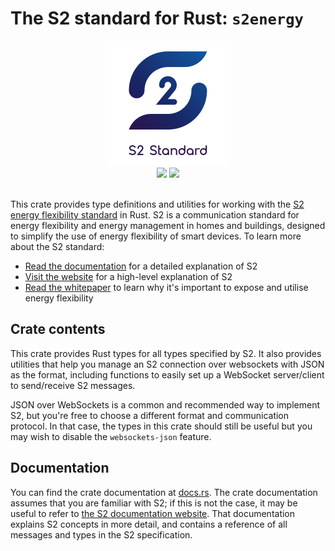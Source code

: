 # The S2 standard for Rust: `s2energy`
<div align="center">
    <a href="https://s2standard.org"><img src="./Logo-S2.svg" width="200" height="200" /></a>
    <div>
        <a href="https://crates.io/crates/s2energy"><img src="https://img.shields.io/crates/v/s2energy" /></a>
        <a href="https://docs.rs/s2energy"><img src="https://img.shields.io/docsrs/s2energy" /></a>
    </div>
</div>
<br />

This crate provides type definitions and utilities for working with the [S2 energy flexibility standard](https://s2standard.org) in Rust. S2 is a communication standard for energy flexibility and energy management in homes and buildings, designed to simplify the use of energy flexibility of smart devices. To learn more about the S2 standard:
- [Read the documentation](https://docs.s2standard.org/) for a detailed explanation of S2
- [Visit the website](https://s2standard.org) for a high-level explanation of S2
- [Read the whitepaper](https://ecostandard.org/wp-content/uploads/2024/05/20240521_DSF_PositionPaper.pdf) to learn why it's important to expose and utilise energy flexibility

## Crate contents
This crate provides Rust types for all types specified by S2. It also provides utilities that help you manage an S2 connection over websockets with JSON as the format, including functions to easily set up a WebSocket server/client to send/receive S2 messages.

JSON over WebSockets is a common and recommended way to implement S2, but you're free to choose a different format and communication protocol. In that case, the types in this crate should still be useful but you may wish to disable the `websockets-json` feature.

## Documentation
You can find the crate documentation at [docs.rs](https://docs.rs/s2energy). The crate documentation assumes that you are familiar with S2; if this is not the case, it may be useful to refer to [the S2 documentation website](https://docs.s2standard.org/docs/welcome/). That documentation explains S2 concepts in more detail, and contains a reference of all messages and types in the S2 specification.
